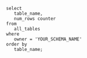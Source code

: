 	select 
	   table_name, 
	   num_rows counter 
	from 
	   all_tables 
	where 
	   owner = 'YOUR_SCHEMA_NAME'
	order by 
	   table_name;